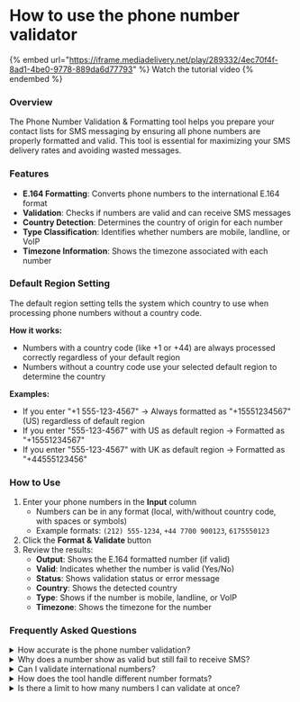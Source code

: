 # How to use the phone number validator

{% embed url="https://iframe.mediadelivery.net/play/289332/4ec70f4f-8ad1-4be0-9778-889da6d77793" %}
Watch the tutorial video
{% endembed %}

### Overview

The Phone Number Validation & Formatting tool helps you prepare your contact lists for SMS messaging by ensuring all phone numbers are properly formatted and valid. This tool is essential for maximizing your SMS delivery rates and avoiding wasted messages.

### Features

* **E.164 Formatting**: Converts phone numbers to the international E.164 format
* **Validation**: Checks if numbers are valid and can receive SMS messages
* **Country Detection**: Determines the country of origin for each number
* **Type Classification**: Identifies whether numbers are mobile, landline, or VoIP
* **Timezone Information**: Shows the timezone associated with each number

### Default Region Setting

The default region setting tells the system which country to use when processing phone numbers without a country code.

**How it works:**

* Numbers with a country code (like +1 or +44) are always processed correctly regardless of your default region
* Numbers without a country code use your selected default region to determine the country

**Examples:**

* If you enter "+1 555-123-4567" → Always formatted as "+15551234567" (US) regardless of default region
* If you enter "555-123-4567" with US as default region → Formatted as "+15551234567"
* If you enter "555-123-4567" with UK as default region → Formatted as "+44555123456"

### How to Use

1. Enter your phone numbers in the **Input** column
   * Numbers can be in any format (local, with/without country code, with spaces or symbols)
   * Example formats: `(212) 555-1234`, `+44 7700 900123`, `6175550123`
2. Click the **Format & Validate** button
3. Review the results:
   * **Output**: Shows the E.164 formatted number (if valid)
   * **Valid**: Indicates whether the number is valid (Yes/No)
   * **Status**: Shows validation status or error message
   * **Country**: Shows the detected country
   * **Type**: Shows if the number is mobile, landline, or VoIP
   * **Timezone**: Shows the timezone for the number

### Frequently Asked Questions

<details>

<summary>How accurate is the phone number validation?</summary>

The phone number validation uses Google's phone number database to verify if numbers are properly formatted and potentially valid. The tool checks:

* Country code validity
* Number length for the specific country
* Number pattern matching for the region
* Basic structural validity

However, it cannot guarantee with 100% certainty that a number is currently in service or able to receive SMS messages. Only sending a test message can confirm actual deliverability.

</details>

<details>

<summary>Why does a number show as valid but still fail to receive SMS?</summary>

A number may be properly formatted and appear valid but still fail to receive messages for several reasons:

* The number may be disconnected or no longer in service
* The subscriber may have blocked SMS messages
* The number may be a landline that cannot receive SMS

</details>

<details>

<summary>Can I validate international numbers?</summary>

Yes! The tool supports phone numbers from virtually all countries worldwide. For best results with international numbers:

* Include the country code with a plus sign (e.g., +44 for UK)
* If the country code is missing, the system will use your selected default region setting

</details>

<details>

<summary>How does the tool handle different number formats?</summary>

The tool is designed to be flexible and can handle most common phone number formats:

* Numbers with spaces, dashes, or parentheses
* Numbers with or without country codes
* Numbers with leading zeros or trunk prefixes

</details>

<details>

<summary>Is there a limit to how many numbers I can validate at once?</summary>

The tool is designed to handle hundreds of phone numbers in a single batch. For very large lists (1000+ numbers), the process may take a bit longer to complete.

</details>

